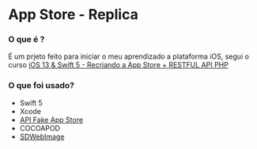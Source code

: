 #  App Store - Replica

### O que é ?

É um prjeto feito para iniciar o meu aprendizado a plataforma iOS, segui o curso [iOS 13 & Swift 5 - Recriando a App Store + RESTFUL API PHP](https://www.udemy.com/course/ios-13-swift-5-recriando-a-app-store-restful-api-php/)

### O que foi usado?

* Swift 5 
* Xcode
* [API Fake App Store](https://api.euprogramador.app/app-store/v1/)
* COCOAPOD
* [SDWebImage](https://github.com/SDWebImage/SDWebImage)

